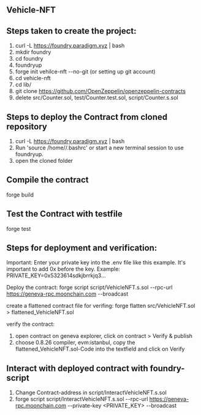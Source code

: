 ## Vehicle-NFT

## Steps taken to create the project:
1. curl -L https://foundry.paradigm.xyz | bash
2. mkdir foundry
3. cd foundry
4. foundryup
5. forge init vehilce-nft --no-git (or setting up git account)
6. cd vehicle-nft
7. cd lib/
8. git clone https://github.com/OpenZeppelin/openzeppelin-contracts
9. delete src/Counter.sol, test/Counter.test.sol, script/Counter.s.sol

## Steps to deploy the Contract from cloned repository
1. curl -L https://foundry.paradigm.xyz | bash
2. Run 'source /home/<USERNAME>/.bashrc' or start a new terminal session to use foundryup.
3. open the cloned folder

## Compile the contract
forge build

## Test the Contract with testfile
forge test


## Steps for deployment and verification:
Important:
Enter your private key into the .env file like this example. It's important to add 0x before the key. Example: PRIVATE_KEY=0x5323614sdkjbrrkjq3...

Deploy the contract:
forge script script/VehicleNFT.s.sol --rpc-url https://geneva-rpc.moonchain.com --broadcast

create a flattened contract file for verifing:
forge flatten src/VehicleNFT.sol > flattened_VehicleNFT.sol

verify the contract:
1. open contract on geneva explorer, click on contract > Verify & publish
2. choose 0.8.26 compiler, evm:istanbul, copy the flattened_VehicleNFT.sol-Code into the textfield and click on Verify

## Interact with deployed contract with foundry-script
1. Change Contract-address in script/InteractVehicleNFT.s.sol
2. forge script script/InteractVehicleNFT.s.sol --rpc-url  https://geneva-rpc.moonchain.com --private-key <PRIVATE_KEY> --broadcast
